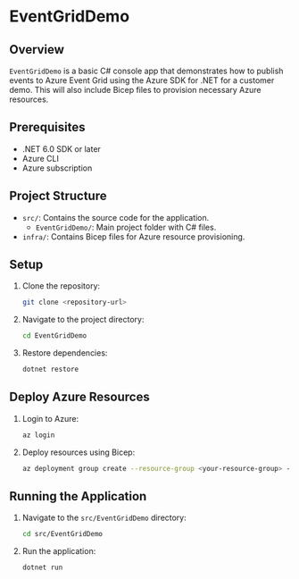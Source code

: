 # EventGridDemo

## Overview
`EventGridDemo` is a basic C# console app that demonstrates how to publish events to Azure Event Grid using the Azure SDK for .NET for a customer demo. This will also include Bicep files to provision necessary Azure resources.

## Prerequisites
- .NET 6.0 SDK or later
- Azure CLI
- Azure subscription

## Project Structure
- `src/`: Contains the source code for the application.
  - `EventGridDemo/`: Main project folder with C# files.
- `infra/`: Contains Bicep files for Azure resource provisioning.

## Setup
1. Clone the repository:
   ```bash
   git clone <repository-url>
   ```
2. Navigate to the project directory:
   ```bash
   cd EventGridDemo
   ```
3. Restore dependencies:
   ```bash
   dotnet restore
   ```

## Deploy Azure Resources
1. Login to Azure:
   ```bash
   az login
   ```
2. Deploy resources using Bicep:
   ```bash
   az deployment group create --resource-group <your-resource-group> --template-file ./infra/main.bicep
   ```

## Running the Application
1. Navigate to the `src/EventGridDemo` directory:
   ```bash
   cd src/EventGridDemo
   ```
2. Run the application:
   ```bash
   dotnet run
   ```